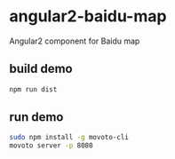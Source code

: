 # angular2-baidu-map
Angular2 component for Baidu map

## build demo ##

```bash
npm run dist
```

## run demo ##

```bash
sudo npm install -g movoto-cli
movoto server -p 8080
```
